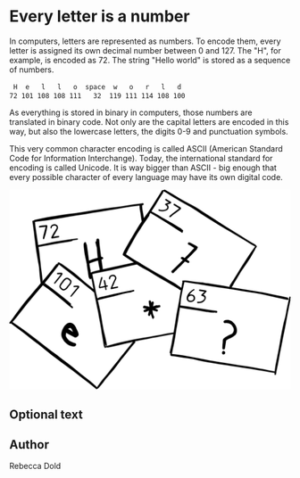 <!-- BEGIN TITLE -->
# Every letter is a number
<!-- END TITLE -->

<!-- BEGIN BODY -->
In computers, letters are represented as numbers. To encode them, every letter is assigned its own decimal number between 0 and 127. The "H", for example, is encoded as 72.
The string "Hello world" is stored as a sequence of numbers.

```
 H  e   l   l   o  space  w   o   r   l   d
72 101 108 108 111   32  119 111 114 108 100
```

As everything is stored in binary in computers, those numbers are translated in binary code.
Not only are the capital letters are encoded in this way, but also the lowercase letters, the digits 0-9 and punctuation symbols.

This very common character encoding is called ASCII (American Standard Code for Information Interchange).
Today, the international standard for encoding is called Unicode. It is way bigger than ASCII - big enough that every possible character of every language may have its own digital code.

<!-- END BODY -->


![Image title](../images/image-122-ascii.svg)


## Optional text
<!-- BEGIN OPTIONAL -->

<!-- END OPTIONAL -->



## Author
<!-- BEGIN AUTHOR -->
Rebecca Dold
<!-- END AUTHOR -->
